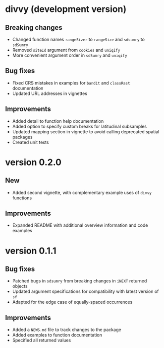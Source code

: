 # divvy (development version)

## Breaking changes

* Changed function names `rangeSizer` to `rangeSize` and `sdsumry` to `sdSumry`
* Removed `siteId` argument from `cookies` and `uniqify`
* More convenient argument order in `sdSumry` and `uniqify`

## Bug fixes

* Fixed CRS mistakes in examples for `bandit` and `classRast` documentation
* Updated URL addresses in vignettes

## Improvements

* Added detail to function help documentation
* Added option to specify custom breaks for latitudinal subsamples
* Updated mapping section in vignette to avoid calling deprecated spatial packages
* Created unit tests

# version 0.2.0

## New

* Added second vignette, with complementary example uses of `divvy` functions

## Improvements

* Expanded README with additional overview information and code examples

# version 0.1.1

## Bug fixes

* Patched bugs in `sdsumry` from breaking changes in `iNEXT` returned objects
* Updated argument specifications for compatibility with latest version of `sf`
* Adapted for the edge case of equally-spaced occurrences

## Improvements

* Added a `NEWS.md` file to track changes to the package
* Added examples to function documentation
* Specified all returned values

